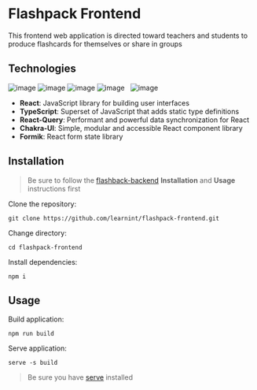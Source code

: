 # Flashpack Frontend

This frontend web application is directed toward teachers and students to produce flashcards for themselves or share in groups 

## Technologies

![image](https://user-images.githubusercontent.com/37840393/115788745-0c30a780-a392-11eb-90bb-c0b9d893c9a5.png)
![image](https://user-images.githubusercontent.com/37840393/115789346-fff91a00-a392-11eb-83cf-93367aa4f188.png)
![image](https://user-images.githubusercontent.com/37840393/115789195-be686f00-a392-11eb-8d60-ef4b7ebe7b83.png)
![image](https://user-images.githubusercontent.com/37840393/115789730-96c5d680-a393-11eb-80d4-ed80e63da671.png) &nbsp;
![image](https://user-images.githubusercontent.com/37840393/115789558-52d2d180-a393-11eb-82af-968eb7b5295c.png)

- **React**: JavaScript library for building user interfaces
- **TypeScript**: Superset of JavaScript that adds static type definitions
- **React-Query**: Performant and powerful data synchronization for React
- **Chakra-UI**: Simple, modular and accessible React component library
- **Formik**: React form state library

## Installation
> Be sure to follow the [flashback-backend](https://github.com/learnint/flashpack-backend) **Installation** and **Usage** instructions first

Clone the repository:
```
git clone https://github.com/learnint/flashpack-frontend.git
```
Change directory:
```
cd flashpack-frontend
```
Install dependencies:
```
npm i
```

## Usage

Build application:
```
npm run build
```

Serve application:
```
serve -s build
```
> Be sure you have [serve](https://www.npmjs.com/package/serve) installed
